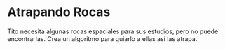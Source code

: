 # Atrapando Rocas
Tito necesita algunas rocas espaciales para sus estudios, pero no puede encontrarlas. Crea un algoritmo para guiarlo a ellas así las atrapa.
